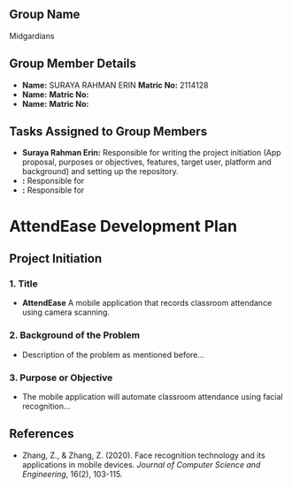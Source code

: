 ## Group Name
Midgardians

## Group Member Details
- **Name:** SURAYA RAHMAN ERIN **Matric No:** 2114128
- **Name:**  **Matric No:** 
- **Name:**  **Matric No:** 

## Tasks Assigned to Group Members
- **Suraya Rahman Erin:** Responsible for writing the project initiation (App proposal, purposes or objectives, features, target user, platform and background) and setting up the repository.
- **:** Responsible for
- **:** Responsible for

# AttendEase Development Plan

## Project Initiation
### 1. Title
- **AttendEase**
A mobile application that records classroom attendance using camera scanning.

### 2. Background of the Problem
- Description of the problem as mentioned before...

### 3. Purpose or Objective
- The mobile application will automate classroom attendance using facial recognition...

## References
- Zhang, Z., & Zhang, Z. (2020). Face recognition technology and its applications in mobile devices. *Journal of Computer Science and Engineering*, 16(2), 103-115.


